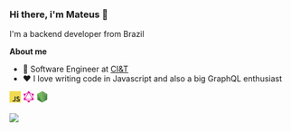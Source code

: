 ### Hi there, i'm Mateus 👋

I'm a backend developer from Brazil  

**About me**

- 💼 Software Engineer at [CI&T](https://ciandt.com)
- ❤️ I love writing code in Javascript and also a big GraphQL enthusiast

<code><img height="20" alt="javascript" src="https://raw.githubusercontent.com/github/explore/80688e429a7d4ef2fca1e82350fe8e3517d3494d/topics/javascript/javascript.png"></code>
<code><img height="20" alt="graphql" src="https://raw.githubusercontent.com/github/explore/5c058a388828bb5fde0bcafd4bc867b5bb3f26f3/topics/graphql/graphql.png"></code>
<code><img height="20" alt="nodejs" src="https://raw.githubusercontent.com/github/explore/80688e429a7d4ef2fca1e82350fe8e3517d3494d/topics/nodejs/nodejs.png"></code>  

<a href="https://github.com/m-ssilva/github-readme-stats"><img align="center" src="https://github-readme-stats.vercel.app/api/top-langs/?username=m-ssilva&layout=compact&theme=default&hide_border=true" /></a>
